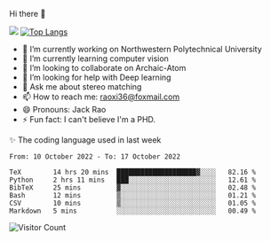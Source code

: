 Hi there 👋

![](https://github-readme-stats.vercel.app/api?username=Raohaocheng)
[![Top Langs](https://github-readme-stats.vercel.app/api/top-langs/?username=Raohaocheng&layout=compact)](https://github.com/anuraghazra/github-readme-stats)

- 🔭 I’m currently working on Northwestern Polytechnical University
- 🌱 I’m currently learning computer vision
- 👯 I’m looking to collaborate on Archaic-Atom
- 🤔 I’m looking for help with Deep learning
- 💬 Ask me about stereo matching
- 📫 How to reach me: raoxi36@foxmail.com
- 😄 Pronouns: Jack Rao
- ⚡ Fun fact: I can't believe I'm a PHD.

✨ The coding language used in last week
<!--START_SECTION:waka-->

```text
From: 10 October 2022 - To: 17 October 2022

TeX        14 hrs 20 mins  ████████████████████▓░░░░   82.16 %
Python     2 hrs 11 mins   ███░░░░░░░░░░░░░░░░░░░░░░   12.61 %
BibTeX     25 mins         ▓░░░░░░░░░░░░░░░░░░░░░░░░   02.48 %
Bash       12 mins         ▒░░░░░░░░░░░░░░░░░░░░░░░░   01.21 %
CSV        10 mins         ▒░░░░░░░░░░░░░░░░░░░░░░░░   01.05 %
Markdown   5 mins          ░░░░░░░░░░░░░░░░░░░░░░░░░   00.49 %
```

<!--END_SECTION:waka-->

![Visitor Count](https://profile-counter.glitch.me/Raohaocheng/count.svg)
